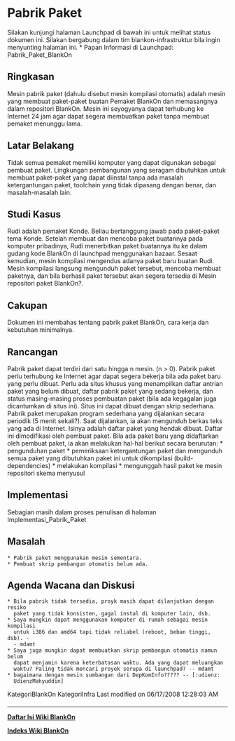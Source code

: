 # Pabrik Paket

Silakan kunjungi halaman Launchpad di bawah ini untuk melihat status dokumen
ini. Silakan bergabung dalam tim ​blankon-infrastruktur bila ingin menyunting
halaman ini.
    * Papan Informasi di Launchpad: ​Pabrik_Paket_BlankOn

## Ringkasan
Mesin pabrik paket (dahulu disebut mesin kompilasi otomatis) adalah mesin yang
membuat paket-paket buatan Pemaket BlankOn dan memasangnya dalam repositori
BlankOn. Mesin ini seyogyanya dapat terhubung ke Internet 24 jam agar dapat
segera membuatkan paket tanpa membuat pemaket menunggu lama.

## Latar Belakang
Tidak semua pemaket memiliki komputer yang dapat digunakan sebagai pembuat
paket. Lingkungan pembangunan yang seragam dibutuhkan untuk membuat paket-paket
yang dapat diinstal tanpa ada masalah ketergantungan paket, toolchain yang
tidak dipasang dengan benar, dan masalah-masalah lain.

## Studi Kasus
Rudi adalah pemaket Konde. Beliau bertanggung jawab pada paket-paket tema
Konde. Setelah membuat dan mencoba paket buatannya pada komputer pribadinya,
Rudi menerbitkan paket buatannya itu ke dalam gudang kode BlankOn di launchpad
menggunakan bazaar. Sesaat kemudian, mesin kompilasi mengendus adanya paket
baru buatan Rudi. Mesin kompilasi langsung mengunduh paket tersebut, mencoba
membuat paketnya, dan bila berhasil paket tersebut akan segera tersedia di
Mesin repositori paket BlankOn?.

## Cakupan
Dokumen ini membahas tentang pabrik paket BlankOn, cara kerja dan kebutuhan
minimalnya.

## Rancangan
Pabrik paket dapat terdiri dari satu hingga n mesin. (n > 0).
Pabrik paket perlu terhubung ke Internet agar dapat segera bekerja bila ada
paket baru yang perlu dibuat.
Perlu ada situs khusus yang menampilkan daftar antrian paket yang belum dibuat,
daftar pabrik paket yang sedang bekerja, dan status masing-masing proses
pembuatan paket (bila ada kegagalan juga dicantumkan di situs ini). Situs ini
dapat dibuat dengan skrip sederhana.
Pabrik paket merupakan program sederhana yang dijalankan secara periodik (5
menit sekali?). Saat dijalankan, ia akan mengunduh berkas teks yang ada di
Internet. Isinya adalah daftar paket yang hendak dibuat. Daftar ini
dimodifikasi oleh pembuat paket. Bila ada paket baru yang didaftarkan oleh
pembuat paket, ia akan melakukan hal-hal berikut secara berurutan:
    * pengunduhan paket
    * pemeriksaan ketergantungan paket dan mengunduh semua paket yang
      dibutuhkan paket ini untuk dikompilasi (build-dependencies)
    * melakukan kompilasi
    * mengunggah hasil paket ke mesin repositori
skema menyusul

## Implementasi
Sebagian masih dalam proses penulisan di halaman Implementasi_Pabrik_Paket

## Masalah
    * Pabrik paket menggunakan mesin sementara.
    * Pembuat skrip pembangun otomatis belum ada.

## Agenda Wacana dan Diskusi
    * Bila pabrik tidak tersedia, proyk masih dapat dilanjutkan dengan resiko
      paket yang tidak konsisten, gagal instal di komputer lain, dsb.
    * Saya mungkin dapat menggunakan komputer di rumah sebagai mesin kompilasi
      untuk i386 dan amd64 tapi tidak reliabel (reboot, beban tinggi, dsb). -
      - mdamt
    * Saya juga mungkin dapat membuatkan skrip pembangun otomatis namun belum
      dapat menjamin karena keterbatasan waktu. Ada yang dapat meluangkan
      waktu? Paling tidak mencari proyek serupa di launchpad? -- mdamt
    * bagaimana dengan mesin sumbangan dari DepKomInfo????? -- [:udienz:
      UdienzMahyuddin]

KategoriBlankOn KategoriInfra
Last modified on 06/17/2008 12:28:03 AM
#### 
    
 
 
 
 
 
---
[**Daftar Isi Wiki BlankOn**](/wiki/DaftarIsi/index.html)
 
[**Indeks Wiki BlankOn**](/wiki/Indeks.html)
